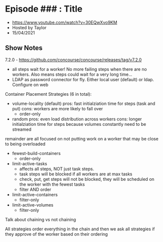 # Episode ### : Title
- https://www.youtube.com/watch?v=30EQwXvo9KM
- Hosted by Taylor
- 15/04/2021

## Show Notes

7.2.0 - https://github.com/concourse/concourse/releases/tag/v7.2.0
- all steps wait for a worker! No more failing steps when there are no workers. Also means steps could wait for a very long time...
- LDAP as password connector for fly. Either local user (default) or ldap. Configure on web


Container Placement Strategies (6 in total):
- volume-locality (default)
    pros: fast initialziation time for steps (task and put)
    cons: workers are more likely to fall over
    - order-only
- random
    pros: even load distribution across workers
    cons: longer initialziation time for steps because volumes constantly need to be streamed

remainder are all focused on not putting work on a worker that may be close to being overloaded
- fewest-build-containers
    - order-only
- limit-active-tasks
    - affects all steps, NOT just task steps.
    - task steps will be blocked if all workers are at max tasks 
    - check, put, get steps will not be blocked, they will be scheduled on the worker with the fewest tasks
    - filter AND order
- limit-active-containers
    - filter-only
- limit-active-volumes
    - filter-only

Talk about chaining vs not chaining

All strategies order everything in the chain and then we ask all strategies if they approve of the worker based on their ordering

